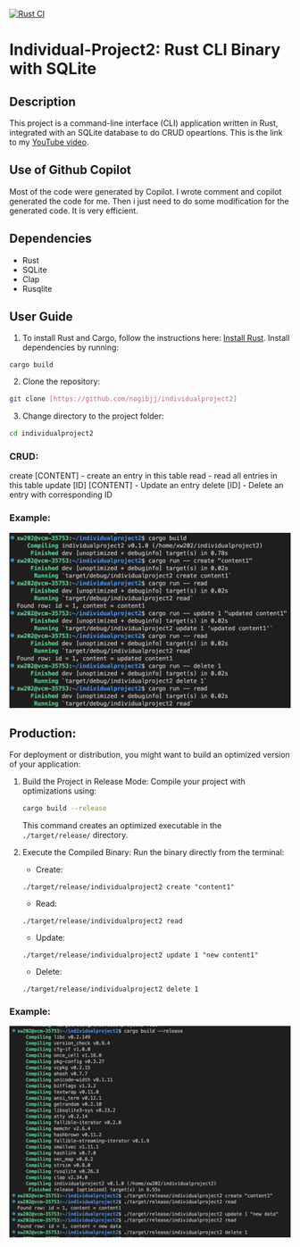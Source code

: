 [![Rust CI](https://github.com/nogibjj/individualproject2/actions/workflows/rust_build.yml/badge.svg)](https://github.com/nogibjj/individualproject2/actions/workflows/rust_build.yml)
# Individual-Project2: Rust CLI Binary with SQLite

## Description
This project is a command-line interface (CLI) application written in Rust, integrated with an SQLite database to do CRUD opeartions. This is the link to my [YouTube video](https://youtu.be/_AOnWqvylr4).

## Use of Github Copilot
Most of the code were generated by Copilot. I wrote comment and copilot generated the code for me. Then i just need to do some modification for the generated code. It is very efficient.

## Dependencies
- Rust
- SQLite
- Clap
- Rusqlite

## User Guide
1. To install Rust and Cargo, follow the instructions here: [Install Rust](https://www.rust-lang.org/tools/install).
Install dependencies by running:
  ```
  cargo build
  ```
2. Clone the repository:
  ```sh
  git clone [https://github.com/nogibjj/individualproject2]
  ```
3. Change directory to the project folder:
  ```sh
  cd individualproject2
  ```

### CRUD:
create [CONTENT] - create an entry in this table
read - read all entries in this table
update [ID] [CONTENT] - Update an entry
delete [ID] - Delete an entry with corresponding ID

### Example:
![Example](example.png)

## Production:
For deployment or distribution, you might want to build an optimized version of your application:

1. Build the Project in Release Mode:
   Compile your project with optimizations using:
   ```sh
   cargo build --release
   ```
   This command creates an optimized executable in the `./target/release/` directory.

2. Execute the Compiled Binary: 
   Run the binary directly from the terminal:
   - Create:
   ```
   ./target/release/individualproject2 create "content1"
   ```
   - Read:
   ```
   ./target/release/individualproject2 read
   ```
   - Update:
   ```
   ./target/release/individualproject2 update 1 "new content1"
   ```
   - Delete:
   ```
   ./target/release/individualproject2 delete 1
   ```  
  
### Example:
![Production example](example1.png)
